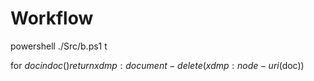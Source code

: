 Workflow
========

 powershell ./Src/b.ps1 t
 
 for $doc in doc() return xdmp:document-delete(xdmp:node-uri($doc))